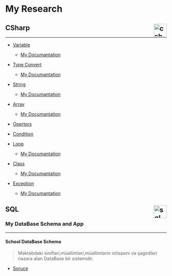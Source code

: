 
# My Research 

## CSharp <img src="https://www.freeiconspng.com/uploads/c-logo-icon-18.png" alt="csharp" align="right" width="40" height="40"/> 
***
- [Variable](https://github.com/DrMadWill/PragmatechCsharpProject/blob/main/MyResearch/1_Foundation/1_2_Varyable/Program.cs)
    - [My Documantation](https://github.com/DrMadWill/PragmatechCsharpProject/blob/main/MyResearch/Documatation/Documatation.md#variable)
- [Type Convert](https://github.com/DrMadWill/PragmatechCsharpProject/blob/main/MyResearch/1_Foundation/1_3_data_type_convert/data_type_convert/Program.cs)
    - [My Documantation](https://github.com/DrMadWill/PragmatechCsharpProject/blob/main/MyResearch/Documatation/Documatation.md#type-convert)
- [String](https://github.com/DrMadWill/PragmatechCsharpProject/blob/main/MyResearch/1_Foundation/1_4_String/1_4_String/Program.cs)
    - [My Documantation](https://github.com/DrMadWill/PragmatechCsharpProject/blob/main/MyResearch/Documatation/Documatation.md#string)
- [Array](https://github.com/DrMadWill/PragmatechCsharpProject/blob/main/MyResearch/1_Foundation/1_5_Array/1_5_Array/Program.cs)
    - [My Documantation](https://github.com/DrMadWill/PragmatechCsharpProject/blob/main/MyResearch/Documatation/Documatation.md#array)
- [Opertors](https://github.com/DrMadWill/PragmatechCsharpProject/blob/main/MyResearch/1_Foundation/1_6%20Opertors/1_6%20Opertors/Program.cs)
- [Condition](https://github.com/DrMadWill/PragmatechCsharpProject/blob/main/MyResearch/1_Foundation/1_7%20Codition/1_7%20Codition/Program.cs)
- [Loop](https://github.com/DrMadWill/PragmatechCsharpProject/blob/main/MyResearch/1_Foundation/1_8_Loop/1_8_Loop/Program.cs)
    - [My Documantation](https://github.com/DrMadWill/PragmatechCsharpProject/blob/main/MyResearch/Documatation/Documatation.md#loop)
- [Class](https://github.com/DrMadWill/PragmatechCsharpProject/blob/main/MyResearch/1_Foundation/1_9_Class/1_9_Class/Program.cs)
    - [My Documantation](https://github.com/DrMadWill/PragmatechCsharpProject/blob/main/MyResearch/Documatation/Documatation.md#class)

- [Exception](https://github.com/DrMadWill/PragmatechCsharpProject/blob/main/MyResearch/1_Foundation/Control_Exception/Control_Exception/Program.cs#L12)
    - [My Documantation](https://github.com/DrMadWill/PragmatechCsharpProject/blob/main/MyResearch/Documatation/Documatation.md#exception)

## SQL <img src="https://i.postimg.cc/Yq427q36/sql-database-icon-logo-design-ui-ux-app-orange-inscription-shadow-96841969-modified.png" alt="sql" align="right" width="40" height="40"/>

### My DataBase Schema and App
***
#### School DataBase Schema
> Məktəbdəki sinifləri,müəllimləri,müəllimlərin ixtisasını və şagirdləri nəzərə alan DataBase bir sistemidir.
- [Soruce]()
    
